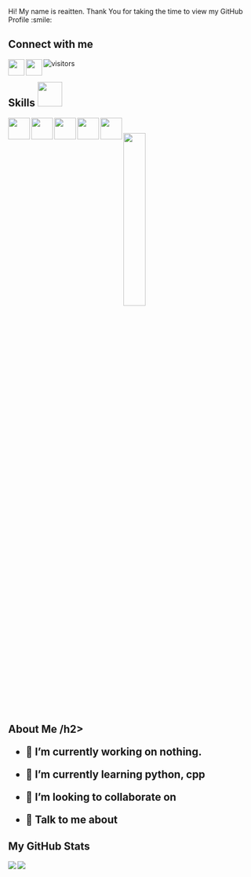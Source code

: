 


</p>
<div size='20px'> Hi! My name is reaitten. Thank You for taking the time to view my GitHub Profile :smile: 
<h2 align='left'> Connect with me</h2>
<p align = 'left'>
<a href = 'https://www.twitter.com/@knotreaitten'> <img width = '33px' align= 'left' src="https://raw.githubusercontent.com/rahulbanerjee26/githubAboutMeGenerator/main/icons/twitter.svg"/></a> 
<a href = 'https://www.github.com/reaitten'> <img width = '33px' align= 'left' src="https://raw.githubusercontent.com/rahulbanerjee26/githubAboutMeGenerator/main/icons/github.svg"/></a> 
</p>
</div>

![visitors](https://visitor-badge.glitch.me/badge?page_id=reaitten.reaitten)
  
<h2 align='left'> Skills <img src = "https://media2.giphy.com/media/QssGEmpkyEOhBCb7e1/giphy.gif?cid=ecf05e47a0n3gi1bfqntqmob8g9aid1oyj2wr3ds3mg700bl&rid=giphy.gif" width = 50px> </h2>
<p align = 'left'>
<img width ='44px' align='left' src ='https://raw.githubusercontent.com/rahulbanerjee26/githubAboutMeGenerator/main/icons/android.svg'>
<img width ='44px' align='left' src ='https://raw.githubusercontent.com/rahulbanerjee26/githubAboutMeGenerator/main/icons/youtube.svg'>
<img width ='44px' align='left' src ='https://raw.githubusercontent.com/rahulbanerjee26/githubAboutMeGenerator/main/icons/cpp.svg'>
<img width ='44px' align='left' src ='https://raw.githubusercontent.com/rahulbanerjee26/githubAboutMeGenerator/main/icons/discord.svg'>
<img width ='44px' align='left' src ='https://raw.githubusercontent.com/rahulbanerjee26/githubAboutMeGenerator/main/icons/python.svg'>
<br>
</p>
<div align='left'>
<img width ='30%' height = '30%'  src='https://cdn.pixabay.com/photo/2018/09/24/08/31/pixel-cells-3699334_1280.png'/>
</div>
<h2> About Me /h2>

- 🔭 I’m currently working on nothing.

- 🌱 I’m currently learning python, cpp 

- 👯 I’m looking to collaborate on  

- 💬 Talk to me about  




<h2> My GitHub Stats </h2>
<a href="https://github.com/anuraghazra/github-readme-stats">
<img align="left" src="https://github-readme-stats.vercel.app/api?username=reaitten&count_private=true&show_icons=true&theme=default" />
</a>
<a href="https://github.com/anuraghazra/convoychat">
<img align="left" src="https://github-readme-stats.vercel.app/api/top-langs/?username=reaitten&theme=default" />
</a>

<!-- BLOG-POST-LIST:START -->
<!-- BLOG-POST-LIST:END -->


